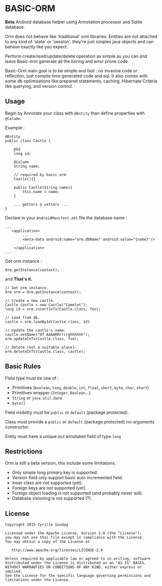 # BASIC-ORM
**Beta** Android database helper using Annotation processor and Sqlite database.

Orm does not behave like 'traditional' orm libraries. Entities are not attached to any kind of 'state' or 'session',
they're just simples java objects and can behave exactly like you expect.
 
Perform create/read/update/delete operation as simple as you can and leave Basic-orm generate all the boring and error prone code.

Basic-Orm main goal is to be simple and fast : no invasive code or reflection, just compile time generated code and sql.
It also comes with some db optimisations like prepared statements, caching, Hibernate Criteria like querying, and version control.

## Usage

Begin by Annotate your class with `@Entity` than define properties with `@Column`. 

Example :
```
@Entity
public class Castle {
    
    @Id
    long id;
    
    @Column
    String name;
    
    // required by basic orm
    Castle(){}
    
    public Castle(String name){
        this.name = name;
    }
       
    ... getters & setters ... 
}
```

Declare in your `AndroidManifest.xml` file the database name :
```
...
   <application>
        ...
        <meta-data android:name="orm.dbName" android:value="{name}"/>
        ....
    </application>
...
```

Get orm instance :
```
Orm.getInstance(context);
```

and **That's it.**

```
// Get orm instance.
Orm orm = Orm.getInstance(context);

// Create a new castle.
Castle castle = new Castle("Camelot");
long id = orm.insertInTx(Castle.class, foo);

// Load from db.
castle = orm.loadById(Castle.class, id)

// Update the castle's name.
castle.setName("Of AAAARRrrrrghhhhhh");
orm.updateInTx(Castle.class, foo);

// Delete (not a suitable place).
orm.deleteInTx(Castle.class, castle);
```

## Basic Rules

Field type must be one of : 
* Primitives  (`boolean`, `long`, `double`, `int`, `float`, `short`, `byte`, `char`, `short`)
* Primitives wrapper (`Integer`, `Boolean`...)
* `String` or `java.util.Date`
* `byte[]`

Field visibility must be `public` or `default` (package protected).

Class must provide a `public` or `default` (package protected) no-arguments constructor.

Entity must have a unique `@id` annotated field of type `long`

## Restrictions

Orm is still a beta version, this include some limitations.
* Only simple long primary key is supported.
* Version field only support basic auto incremented field. 
* Inner class are not supported (yet).
* Foreign keys are not supported (yet).
* Foreign object loading is not supported (and probably never will).
* Database visioning is not supported (?).

## License

```
Copyright 2015 Cyrille Sondag

Licensed under the Apache License, Version 2.0 (the "License");
you may not use this file except in compliance with the License.
You may obtain a copy of the License at

   http://www.apache.org/licenses/LICENSE-2.0

Unless required by applicable law or agreed to in writing, software
distributed under the License is distributed on an "AS IS" BASIS,
WITHOUT WARRANTIES OR CONDITIONS OF ANY KIND, either express or implied.
See the License for the specific language governing permissions and
limitations under the License.
```